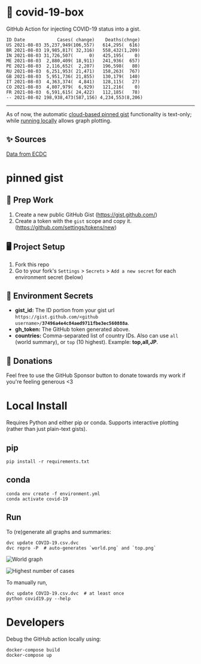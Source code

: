 # 🏥 covid-19-box

GitHub Action for injecting COVID-19 status into a gist.

```
ID Date            Cases( change)    Deaths(chnge)
US 2021-08-03 35,237,949(106,557)   614,295(  616)
BR 2021-08-03 19,985,817( 32,316)   558,432(1,209)
IN 2021-08-03 31,726,507(      0)   425,195(    0)
ME 2021-08-03  2,880,409( 18,911)   241,936(  657)
PE 2021-08-03  2,116,652(  2,207)   196,598(   80)
RU 2021-08-03  6,251,953( 21,471)   158,263(  767)
GB 2021-08-03  5,951,736( 21,855)   130,179(  140)
IT 2021-08-03  4,363,374(  4,841)   128,115(   27)
CO 2021-08-03  4,807,979(  6,929)   121,216(    0)
FR 2021-08-03  6,591,615( 24,422)   112,185(   78)
-- 2021-08-02 198,938,473(587,156) 4,234,553(8,206)
```

---

As of now, the automatic [cloud-based pinned gist](#pinned-gist) functionality is text-only;
while [running locally](#local-install) allows graph plotting.

## ✨ Sources

[Data from ECDC](https://www.ecdc.europa.eu/en/publications-data/download-todays-data-geographic-distribution-covid-19-cases-worldwide)

# pinned gist

## 🎒 Prep Work
1. Create a new public GitHub Gist (https://gist.github.com/)
1. Create a token with the `gist` scope and copy it. (https://github.com/settings/tokens/new)

## 🖥 Project Setup
1. Fork this repo
1. Go to your fork's `Settings` > `Secrets` > `Add a new secret` for each environment secret (below)

## 🤫 Environment Secrets
- **gist_id:** The ID portion from your gist url `https://gist.github.com/<github username>/`**`37496a4e4c84aed9711fbe3ec560888a`**.
- **gh_token:** The GitHub token generated above.
- **countries:** Comma-separated list of country IDs. Also can use `all` (world summary), or `top` (10 highest). Example: **top,all,JP**.

## 💸 Donations

Feel free to use the GitHub Sponsor button to donate towards my work if you're feeling generous <3

# Local Install

Requires Python and either pip or conda. Supports interactive plotting (rather than just plain-text gists).

## pip

```
pip install -r requirements.txt
```

## conda

```
conda env create -f environment.yml
conda activate covid-19
```

## Run

To (re)generate all graphs and summaries:

```
dvc update COVID-19.csv.dvc
dvc repro -P  # auto-generates `world.png` and `top.png`
```

![World graph](world.png)

![Highest number of cases](top.png)

To manually run,

```
dvc update COVID-19.csv.dvc  # at least once
python covid19.py --help
```

# Developers

Debug the GitHub action locally using:

```
docker-compose build
docker-compose up
```
